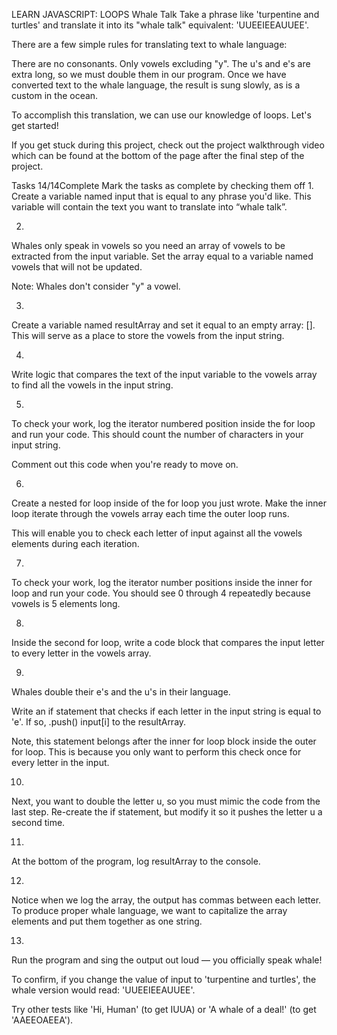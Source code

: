LEARN JAVASCRIPT: LOOPS
Whale Talk
Take a phrase like 'turpentine and turtles' and translate it into its "whale talk" equivalent: 'UUEEIEEAUUEE'.

There are a few simple rules for translating text to whale language:

There are no consonants. Only vowels excluding "y".
The u's and e's are extra long, so we must double them in our program.
Once we have converted text to the whale language, the result is sung slowly, as is a custom in the ocean.

To accomplish this translation, we can use our knowledge of loops. Let's get started!

If you get stuck during this project, check out the project walkthrough video which can be found at the bottom of the page after the final step of the project.

Tasks
14/14Complete
Mark the tasks as complete by checking them off
1.
Create a variable named input that is equal to any phrase you'd like. This variable will contain the text you want to translate into “whale talk”.

2.
Whales only speak in vowels so you need an array of vowels to be extracted from the input variable. Set the array equal to a variable named vowels that will not be updated.

Note: Whales don't consider "y" a vowel.

3.
Create a variable named resultArray and set it equal to an empty array: []. This will serve as a place to store the vowels from the input string.

4.
Write logic that compares the text of the input variable to the vowels array to find all the vowels in the input string.

5.
To check your work, log the iterator numbered position inside the for loop and run your code. This should count the number of characters in your input string.

Comment out this code when you're ready to move on.

6.
Create a nested for loop inside of the for loop you just wrote. Make the inner loop iterate through the vowels array each time the outer loop runs.

This will enable you to check each letter of input against all the vowels elements during each iteration.

7.
To check your work, log the iterator number positions inside the inner for loop and run your code. You should see 0 through 4 repeatedly because vowels is 5 elements long.

8.
Inside the second for loop, write a code block that compares the input letter to every letter in the vowels array.

9.
Whales double their e's and the u's in their language.

Write an if statement that checks if each letter in the input string is equal to 'e'. If so, .push() input[i] to the resultArray.

Note, this statement belongs after the inner for loop block inside the outer for loop. This is because you only want to perform this check once for every letter in the input.

10.
Next, you want to double the letter u, so you must mimic the code from the last step. Re-create the if statement, but modify it so it pushes the letter u a second time.

11.
At the bottom of the program, log resultArray to the console.

12.
Notice when we log the array, the output has commas between each letter. To produce proper whale language, we want to capitalize the array elements and put them together as one string.

13.
Run the program and sing the output out loud — you officially speak whale!

To confirm, if you change the value of input to 'turpentine and turtles', the whale version would read: 'UUEEIEEAUUEE'.

Try other tests like 'Hi, Human' (to get IUUA) or 'A whale of a deal!' (to get 'AAEEOAEEA').
